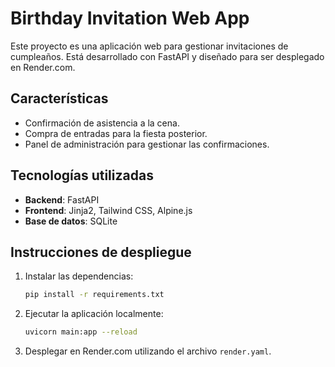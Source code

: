 # Birthday Invitation Web App

Este proyecto es una aplicación web para gestionar invitaciones de cumpleaños. Está desarrollado con FastAPI y diseñado para ser desplegado en Render.com.

## Características
- Confirmación de asistencia a la cena.
- Compra de entradas para la fiesta posterior.
- Panel de administración para gestionar las confirmaciones.

## Tecnologías utilizadas
- **Backend**: FastAPI
- **Frontend**: Jinja2, Tailwind CSS, Alpine.js
- **Base de datos**: SQLite

## Instrucciones de despliegue
1. Instalar las dependencias:
   ```bash
   pip install -r requirements.txt
   ```
2. Ejecutar la aplicación localmente:
   ```bash
   uvicorn main:app --reload
   ```
3. Desplegar en Render.com utilizando el archivo `render.yaml`.
